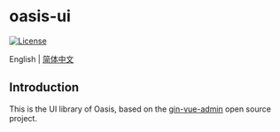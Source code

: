 # oasis-ui

[![License](https://img.shields.io/badge/License-Apache%202.0-blue.svg)](https://github.com/carina-io/carina/blob/main/LICENSE)

English | [简体中文](README.md)


## Introduction
  This is the UI library of Oasis, based on the [gin-vue-admin](https://github.com/flipped-aurora/gin-vue-admin.git) open source project.